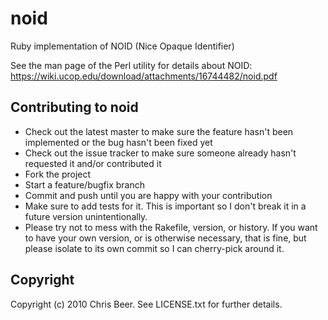 # noid

Ruby implementation of NOID (Nice Opaque Identifier)

See the man page of the Perl utility for details about NOID: https://wiki.ucop.edu/download/attachments/16744482/noid.pdf

## Contributing to noid
 
* Check out the latest master to make sure the feature hasn't been implemented or the bug hasn't been fixed yet
* Check out the issue tracker to make sure someone already hasn't requested it and/or contributed it
* Fork the project
* Start a feature/bugfix branch
* Commit and push until you are happy with your contribution
* Make sure to add tests for it. This is important so I don't break it in a future version unintentionally.
* Please try not to mess with the Rakefile, version, or history. If you want to have your own version, or is otherwise necessary, that is fine, but please isolate to its own commit so I can cherry-pick around it.

## Copyright

Copyright (c) 2010 Chris Beer. See LICENSE.txt for
further details.

